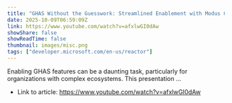 ```yaml
---
title: "GHAS Without the Guesswork: Streamlined Enablement with Modus Create"
date: 2025-10-09T06:59:09Z
link: https://www.youtube.com/watch?v=afxlwGI0dAw
showShare: false
showReadTime: false
thumbnail: images/misc.png
tags: ["developer.microsoft.com/en-us/reactor"]
---
```

Enabling GHAS features can be a daunting task, particularly for organizations with complex ecosystems. This presentation ...

- Link to article: https://www.youtube.com/watch?v=afxlwGI0dAw